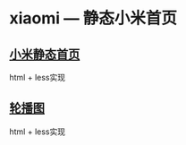 # xiaomi — 静态小米首页

## [小米静态首页](https://starless.top/xiaomi.html)
html + less实现

## [轮播图](https://starless.top/swiper.html)
html + less实现